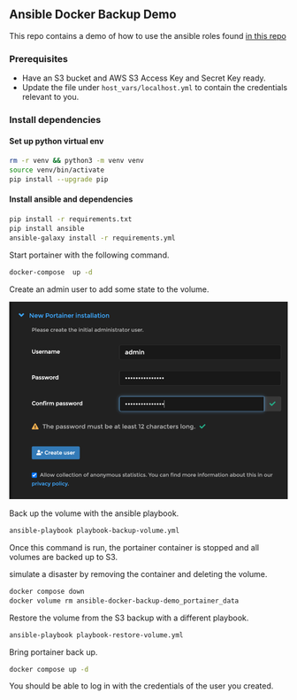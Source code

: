 ## Ansible Docker Backup Demo

This repo contains a demo of how to use the ansible roles found [in this repo](https://github.com/chatton/ansible-docker-backup)

### Prerequisites

* Have an S3 bucket and AWS S3 Access Key and Secret Key ready.
* Update the file under `host_vars/localhost.yml` to contain the credentials relevant to you.
### Install dependencies

#### Set up python virtual env

```bash
rm -r venv && python3 -m venv venv
source venv/bin/activate
pip install --upgrade pip
```

#### Install ansible and dependencies

```bash
pip install -r requirements.txt
pip install ansible
ansible-galaxy install -r requirements.yml
```

Start portainer with the following command.

```bash
docker-compose  up -d
```

Create an admin user to add some state to the volume.

![create user](assets/create-portainer-user.png)

Back up the volume with the ansible playbook.
```bash
ansible-playbook playbook-backup-volume.yml
```

Once this command is run, the portainer container is stopped and all volumes are backed up to S3.

simulate a disaster by removing the container and deleting the volume.
```bash
docker compose down
docker volume rm ansible-docker-backup-demo_portainer_data
```

Restore the volume from the S3 backup with a different playbook.

```bash
ansible-playbook playbook-restore-volume.yml
```


Bring portainer back up.

```bash
docker compose up -d
```

You should be able to log in with the credentials of the user you created.
